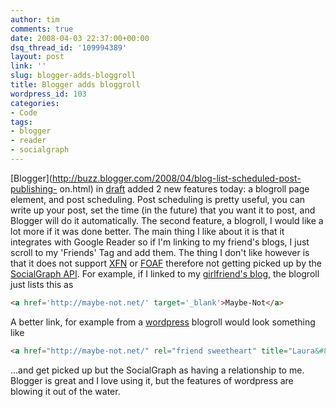 ```yaml
---
author: tim
comments: true
date: 2008-04-03 22:37:00+00:00
dsq_thread_id: '109994389'
layout: post
link: ''
slug: blogger-adds-bloggroll
title: Blogger adds bloggroll
wordpress_id: 103
categories:
- Code
tags:
- blogger
- reader
- socialgraph
---
```


[Blogger](http://buzz.blogger.com/2008/04/blog-list-scheduled-post-publishing-
on.html) in [draft](http://draft.blogger.com/) added 2 new features today: a
blogroll page element, and post scheduling. Post scheduling is pretty useful,
you can write up your post, set the time (in the future) that you want it to
post, and Blogger will do it automatically. The second feature, a blogroll, I
would like a lot more if it was done better. The main thing I like about it is
that it integrates with Google Reader so if I'm linking to my friend's blogs,
I just scroll to my 'Friends' Tag and add them. The thing I don't like however
is that it does not support [XFN](http://gmpg.org/xfn/) or
[FOAF](http://gmpg.org/xfn/) therefore not getting picked up by the
[SocialGraph API](http://code.google.com/apis/socialgraph/docs/). For example,
if I linked to my [girlfriend's blog](http://maybe-not.net/ "Laura's blog" ),
the blogroll just lists this as

```HTML
<a href='http://maybe-not.net/' target='_blank'>Maybe-Not</a>
```

A better link, for example from a [wordpress](http://www.wordpress.org)
blogroll would look something like

```HTML
<a href="http://maybe-not.net/" rel="friend sweetheart" title="Laura&#8217;s blog">Maybe-Not</a>< 
```

...and get picked up but the SocialGraph as having a relationship to me.
Blogger is great and I love using it, but the features of wordpress are
blowing it out of the water.

